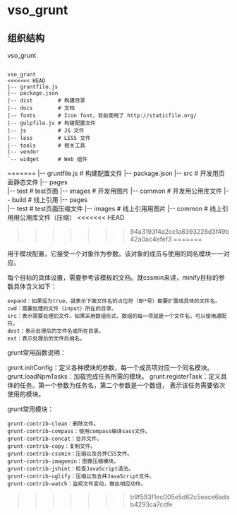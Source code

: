 vso_grunt
=========
组织结构
-------------------------------------------------------------------
vso_grunt

<pre><code>
vso_grunt
<<<<<<< HEAD
|-- gruntfile.js
|-- package.json
|-- dist        # 构建目录
|-- docs        # 文档
|-- fonts       # Icon font，目前使用了 http://staticfile.org/
|-- gulpfile.js # 构建配置文件
|-- js          # JS 文件
|-- less        # LESS 文件
|-- tools       # 相关工具
|-- vendor
`-- widget      # Web 组件
</code></pre>
=======
|-- gruntfile.js	# 构建配置文件
|-- package.json
|-- src         	# 开发用页面静态文件
	|-- pages  
		|-- test	# test页面
|-- images        	# 开发用图片
|-- common       	# 开发用公用库文件
|-- build 			# 线上引用
	|-- pages  
		|-- test	# test页面压缩文件
	|-- images      # 线上引用用图片
	|-- common      # 线上引用用公用库文件（压缩）
</code></pre>
<<<<<<< HEAD
>>>>>>> 94a3193f4a2cc1a8393228d3f49b42a0ac4efef3
=======

用于模块配置，它接受一个对象作为参数。该对象的成员与使用的同名模块一一对应。

每个目标的具体设置，需要参考该模板的文档。就cssmin来讲，minify目标的参数具体含义如下：

    expand：如果设为true，就表示下面文件名的占位符（即*号）都要扩展成具体的文件名。
    cwd：需要处理的文件（input）所在的目录。
    src：表示需要处理的文件。如果采用数组形式，数组的每一项就是一个文件名，可以使用通配符。
    dest：表示处理后的文件名或所在目录。
    ext：表示处理后的文件后缀名。

grunt常用函数说明：

grunt.initConfig：定义各种模块的参数，每一个成员项对应一个同名模块。
grunt.loadNpmTasks：加载完成任务所需的模块。
grunt.registerTask：定义具体的任务。第一个参数为任务名，第二个参数是一个数组， 表示该任务需要依次使用的模块。

grunt常用模块：

    grunt-contrib-clean：删除文件。
    grunt-contrib-compass：使用compass编译sass文件。
    grunt-contrib-concat：合并文件。
    grunt-contrib-copy：复制文件。
    grunt-contrib-cssmin：压缩以及合并CSS文件。
    grunt-contrib-imagemin：图像压缩模块。
    grunt-contrib-jshint：检查JavaScript语法。
    grunt-contrib-uglify：压缩以及合并JavaScript文件。
    grunt-contrib-watch：监视文件变动，做出相应动作。
>>>>>>> b9f593f1ec005e5d62c5eace6adab4293ca7cdfe
